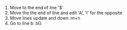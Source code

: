 1. Move to the end of line '$'
2. Move the the end of line and edit 'A', 'I' for the opposite
3. Move lines update and down :m+n
4. Go to line b: bG

